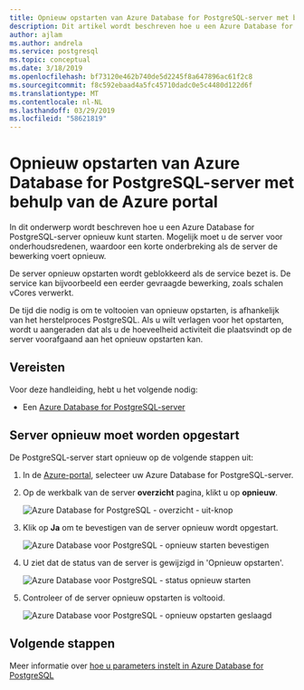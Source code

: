 ```yaml
---
title: Opnieuw opstarten van Azure Database for PostgreSQL-server met behulp van Azure portal
description: Dit artikel wordt beschreven hoe u een Azure Database for PostgreSQL-server met behulp van de Azure portal opnieuw kunt starten.
author: ajlam
ms.author: andrela
ms.service: postgresql
ms.topic: conceptual
ms.date: 3/18/2019
ms.openlocfilehash: bf73120e462b740de5d2245f8a647896ac61f2c8
ms.sourcegitcommit: f8c592ebaad4a5fc45710dadc0e5c4480d122d6f
ms.translationtype: MT
ms.contentlocale: nl-NL
ms.lasthandoff: 03/29/2019
ms.locfileid: "58621819"
---
```

# <a name="restart-azure-database-for-postgresql-server-using-the-azure-portal"></a>Opnieuw opstarten van Azure Database for PostgreSQL-server met behulp van de Azure portal
In dit onderwerp wordt beschreven hoe u een Azure Database for PostgreSQL-server opnieuw kunt starten. Mogelijk moet u de server voor onderhoudsredenen, waardoor een korte onderbreking als de server de bewerking voert opnieuw.

De server opnieuw opstarten wordt geblokkeerd als de service bezet is. De service kan bijvoorbeeld een eerder gevraagde bewerking, zoals schalen vCores verwerkt.
 
De tijd die nodig is om te voltooien van opnieuw opstarten, is afhankelijk van het herstelproces PostgreSQL. Als u wilt verlagen voor het opstarten, wordt u aangeraden dat als u de hoeveelheid activiteit die plaatsvindt op de server voorafgaand aan het opnieuw opstarten kan.

## <a name="prerequisites"></a>Vereisten
Voor deze handleiding, hebt u het volgende nodig:
- Een [Azure Database for PostgreSQL-server](quickstart-create-server-database-portal.md)

## <a name="perform-server-restart"></a>Server opnieuw moet worden opgestart

De PostgreSQL-server start opnieuw op de volgende stappen uit:

1. In de [Azure-portal](https://portal.azure.com/), selecteer uw Azure Database for PostgreSQL-server.

2. Op de werkbalk van de server **overzicht** pagina, klikt u op **opnieuw**.

   ![Azure Database for PostgreSQL - overzicht - uit-knop](./media/howto-restart-server-portal/2-server.png)

3. Klik op **Ja** om te bevestigen van de server opnieuw wordt opgestart.

   ![Azure Database voor PostgreSQL - opnieuw starten bevestigen](./media/howto-restart-server-portal/3-restart-confirm.png)

4. U ziet dat de status van de server is gewijzigd in 'Opnieuw opstarten'.

   ![Azure Database voor PostgreSQL - status opnieuw starten](./media/howto-restart-server-portal/4-restarting-status.png)

5. Controleer of de server opnieuw opstarten is voltooid.

   ![Azure Database voor PostgreSQL - opnieuw opstarten geslaagd](./media/howto-restart-server-portal/5-restart-success.png)

## <a name="next-steps"></a>Volgende stappen

Meer informatie over [hoe u parameters instelt in Azure Database for PostgreSQL](howto-configure-server-parameters-using-portal.md)